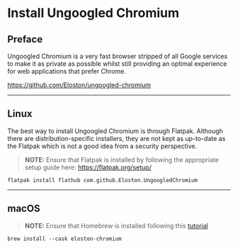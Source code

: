 # Install Ungoogled Chromium
## Preface
Ungoogled Chromium is a very fast browser stripped of all Google services to make it as private as possible whilst still providing an optimal experience for web applications that prefer Chrome.

https://github.com/Eloston/ungoogled-chromium

- - - -

## Linux
The best way to install Ungoogled Chromium is through Flatpak. Although there are distribution-specific installers, they are not kept as up-to-date as the Flatpak which is not a good idea from a security perspective.

> **NOTE:** Ensure that Flatpak is installed by following the appropriate setup guide here: https://flatpak.org/setup/

```
flatpak install flathub com.github.Eloston.UngoogledChromium
```

- - - -

## macOS
> **NOTE:** Ensure that Homebrew is installed following this [tutorial](https://github.com/drank-sinatra/Tutorials/blob/master/Install%20the%20Homebrew%20Package%20Manager%20on%20macOS.md)  
```
brew install --cask eloston-chromium
```
